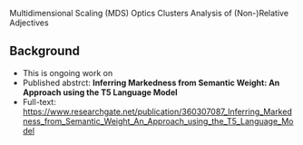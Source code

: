 Multidimensional Scaling (MDS) Optics Clusters Analysis of (Non-)Relative Adjectives

## Background
- This is ongoing work on 
- Published abstrct: **Inferring Markedness from Semantic Weight: An Approach using the T5 Language Model**
- Full-text: https://www.researchgate.net/publication/360307087_Inferring_Markedness_from_Semantic_Weight_An_Approach_using_the_T5_Language_Model

